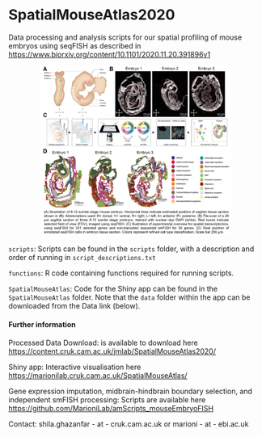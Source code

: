 # SpatialMouseAtlas2020

Data processing and analysis scripts for our spatial profiling of mouse embryos using seqFISH as described in https://www.biorxiv.org/content/10.1101/2020.11.20.391896v1

<center> <img src="SpatialMouseAtlas/Figure1.png" width="75%" /> </center> 

`scripts`: Scripts can be found in the `scripts` folder, with a description and order of running in `script_descriptions.txt`

`functions`: R code containing functions required for running scripts.

`SpatialMouseAtlas`: Code for the Shiny app can be found in the `SpatialMouseAtlas` folder. Note that the `data` folder within the app can be downloaded from the Data link (below).

#### Further information

Processed Data Download: is available to download here https://content.cruk.cam.ac.uk/jmlab/SpatialMouseAtlas2020/

Shiny app: Interactive visualisation here https://marionilab.cruk.cam.ac.uk/SpatialMouseAtlas/

Gene expression imputation, midbrain-hindbrain boundary selection, and independent smFISH processing: Scripts are available here https://github.com/MarioniLab/amScripts_mouseEmbryoFISH

Contact: shila.ghazanfar - at - cruk.cam.ac.uk or marioni - at - ebi.ac.uk
